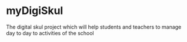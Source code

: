 # myDigiSkul
The digital skul project which will help students and teachers to manage day to day to activities of the school
